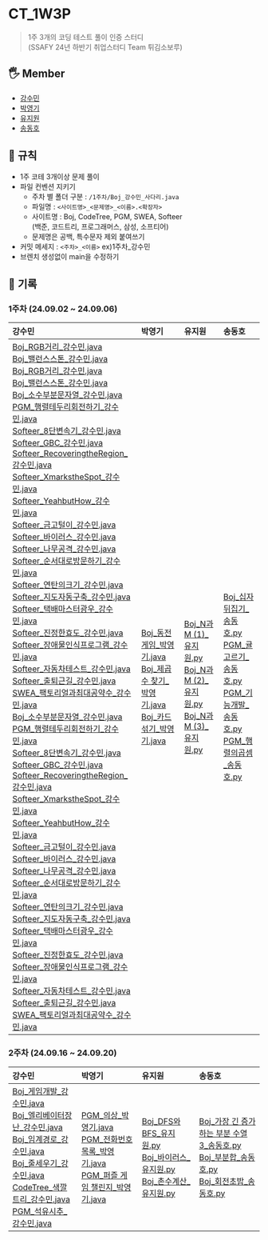 # CT_1W3P

> 1주 3개의 코딩 테스트 풀이 인증 스터디  
> (SSAFY 24년 하반기 취업스터디 Team 튀김소보루)

## 🖐 Member

- [강수민](https://github.com/Jade-Good)
- [박영기](https://github.com/park-yeong-ki)
- [유지원](https://github.com/jiwoni1)
- [송동호](https://github.com/songdongho123)

## 👀 규칙

- 1주 코테 3개이상 문제 풀이
- 파일 컨벤션 지키기
    - 주차 별 폴더 구분 : `/1주차/Boj_강수민_사다리.java`
    - 파일명 : `<사이트명>_<문제명>_<이름>.<확장자>`
    - 사이트명 : Boj, CodeTree, PGM, SWEA, Softeer  
      (백준, 코드트리, 프로그래머스, 삼성, 소프티어)
    - 문제명은 공백, 특수문자 제외 붙여쓰기
- 커밋 메세지 : `<주차>_<이름>`  ex)1주차_강수민
- 브렌치 생성없이 main을 수정하기

## 🌱 기록

### 1주차 (24.09.02 ~ 24.09.06)

| 강수민                                                                                                                                                                                                                                                                                                                                                                                                                                                                                                                                                                                                                                                                                                                                                                                                                                                                                                                                                                                                                                                                                                                                                                                                                                                                                                                                                                                                                                                                                                                                                                                                                                                                                                                                                                                                                                                                                                                                                                                                                                                                                                                                                                                                                                                                                                                                                                                                                                                                                                                                                                                                                                                                                                                                                                                                                                                                                                                                                                                                                                                                                                                                                                                                                                                                                                                                                                                                                                                                                                                                                                                                                                                                                                                                                                                                                                                                                                                                                                                                                                                                                                                                                                                                                                                                                                                                                                                                                                                                                                                                                                                                                                                                                                                                                                                                                                                                                                                                                                                                                                                                                                                                                                                                                                                                                                                                                                                                                                                                                                                                                                                                                                                                                                                                                                                                                                                                                                                                                                                                                                                                                                                                                    | 박영기                                                                                                                                                                                                                                                                                                                                                                                              | 유지원                                                                                                                                                                                                                                                                                                                                         | 송동호                                                                                                                                                                                                                                                                                                                                                                                                                                                                                                       |
|:-------------------------------------------------------------------------------------------------------------------------------------------------------------------------------------------------------------------------------------------------------------------------------------------------------------------------------------------------------------------------------------------------------------------------------------------------------------------------------------------------------------------------------------------------------------------------------------------------------------------------------------------------------------------------------------------------------------------------------------------------------------------------------------------------------------------------------------------------------------------------------------------------------------------------------------------------------------------------------------------------------------------------------------------------------------------------------------------------------------------------------------------------------------------------------------------------------------------------------------------------------------------------------------------------------------------------------------------------------------------------------------------------------------------------------------------------------------------------------------------------------------------------------------------------------------------------------------------------------------------------------------------------------------------------------------------------------------------------------------------------------------------------------------------------------------------------------------------------------------------------------------------------------------------------------------------------------------------------------------------------------------------------------------------------------------------------------------------------------------------------------------------------------------------------------------------------------------------------------------------------------------------------------------------------------------------------------------------------------------------------------------------------------------------------------------------------------------------------------------------------------------------------------------------------------------------------------------------------------------------------------------------------------------------------------------------------------------------------------------------------------------------------------------------------------------------------------------------------------------------------------------------------------------------------------------------------------------------------------------------------------------------------------------------------------------------------------------------------------------------------------------------------------------------------------------------------------------------------------------------------------------------------------------------------------------------------------------------------------------------------------------------------------------------------------------------------------------------------------------------------------------------------------------------------------------------------------------------------------------------------------------------------------------------------------------------------------------------------------------------------------------------------------------------------------------------------------------------------------------------------------------------------------------------------------------------------------------------------------------------------------------------------------------------------------------------------------------------------------------------------------------------------------------------------------------------------------------------------------------------------------------------------------------------------------------------------------------------------------------------------------------------------------------------------------------------------------------------------------------------------------------------------------------------------------------------------------------------------------------------------------------------------------------------------------------------------------------------------------------------------------------------------------------------------------------------------------------------------------------------------------------------------------------------------------------------------------------------------------------------------------------------------------------------------------------------------------------------------------------------------------------------------------------------------------------------------------------------------------------------------------------------------------------------------------------------------------------------------------------------------------------------------------------------------------------------------------------------------------------------------------------------------------------------------------------------------------------------------------------------------------------------------------------------------------------------------------------------------------------------------------------------------------------------------------------------------------------------------------------------------------------------------------------------------------------------------------------------------------------------------------------------------------------------------------------------------------------------------------------------------------------------------------|:-------------------------------------------------------------------------------------------------------------------------------------------------------------------------------------------------------------------------------------------------------------------------------------------------------------------------------------------------------------------------------------------------|:--------------------------------------------------------------------------------------------------------------------------------------------------------------------------------------------------------------------------------------------------------------------------------------------------------------------------------------------|:----------------------------------------------------------------------------------------------------------------------------------------------------------------------------------------------------------------------------------------------------------------------------------------------------------------------------------------------------------------------------------------------------------------------------------------------------------------------------------------------------------|
| [Boj_RGB거리_강수민.java](1%EC%A3%BC%EC%B0%A8%2FBoj_RGB%EA%B1%B0%EB%A6%AC_%EA%B0%95%EC%88%98%EB%AF%BC.java) </br> [Boj_밸런스스톤_강수민.java](1%EC%A3%BC%EC%B0%A8%2FBoj_%EB%B0%B8%EB%9F%B0%EC%8A%A4%EC%8A%A4%ED%86%A4_%EA%B0%95%EC%88%98%EB%AF%BC.java) </br> [Boj_RGB거리_강수민.java](1%EC%A3%BC%EC%B0%A8%2FBoj_RGB%EA%B1%B0%EB%A6%AC_%EA%B0%95%EC%88%98%EB%AF%BC.java) </br> [Boj_밸런스스톤_강수민.java](1%EC%A3%BC%EC%B0%A8%2FBoj_%EB%B0%B8%EB%9F%B0%EC%8A%A4%EC%8A%A4%ED%86%A4_%EA%B0%95%EC%88%98%EB%AF%BC.java) </br> [Boj_소수부분문자열_강수민.java](1%EC%A3%BC%EC%B0%A8%2FBoj_%EC%86%8C%EC%88%98%EB%B6%80%EB%B6%84%EB%AC%B8%EC%9E%90%EC%97%B4_%EA%B0%95%EC%88%98%EB%AF%BC.java) </br> [PGM_행렬테두리회전하기_강수민.java](1%EC%A3%BC%EC%B0%A8%2FPGM_%ED%96%89%EB%A0%AC%ED%85%8C%EB%91%90%EB%A6%AC%ED%9A%8C%EC%A0%84%ED%95%98%EA%B8%B0_%EA%B0%95%EC%88%98%EB%AF%BC.java) </br> [Softeer_8단변속기_강수민.java](1%EC%A3%BC%EC%B0%A8%2FSofteer_8%EB%8B%A8%EB%B3%80%EC%86%8D%EA%B8%B0_%EA%B0%95%EC%88%98%EB%AF%BC.java) </br> [Softeer_GBC_강수민.java](1%EC%A3%BC%EC%B0%A8%2FSofteer_GBC_%EA%B0%95%EC%88%98%EB%AF%BC.java) </br> [Softeer_RecoveringtheRegion_강수민.java](1%EC%A3%BC%EC%B0%A8%2FSofteer_RecoveringtheRegion_%EA%B0%95%EC%88%98%EB%AF%BC.java) </br> [Softeer_XmarkstheSpot_강수민.java](1%EC%A3%BC%EC%B0%A8%2FSofteer_XmarkstheSpot_%EA%B0%95%EC%88%98%EB%AF%BC.java) </br> [Softeer_YeahbutHow_강수민.java](1%EC%A3%BC%EC%B0%A8%2FSofteer_YeahbutHow_%EA%B0%95%EC%88%98%EB%AF%BC.java) </br> [Softeer_금고털이_강수민.java](1%EC%A3%BC%EC%B0%A8%2FSofteer_%EA%B8%88%EA%B3%A0%ED%84%B8%EC%9D%B4_%EA%B0%95%EC%88%98%EB%AF%BC.java) </br> [Softeer_바이러스_강수민.java](1%EC%A3%BC%EC%B0%A8%2FSofteer_%EB%B0%94%EC%9D%B4%EB%9F%AC%EC%8A%A4_%EA%B0%95%EC%88%98%EB%AF%BC.java) </br> [Softeer_나무공격_강수민.java](1%EC%A3%BC%EC%B0%A8%2FSofteer_%EB%82%98%EB%AC%B4%EA%B3%B5%EA%B2%A9_%EA%B0%95%EC%88%98%EB%AF%BC.java) </br> [Softeer_순서대로방문하기_강수민.java](1%EC%A3%BC%EC%B0%A8%2FSofteer_%EC%88%9C%EC%84%9C%EB%8C%80%EB%A1%9C%EB%B0%A9%EB%AC%B8%ED%95%98%EA%B8%B0_%EA%B0%95%EC%88%98%EB%AF%BC.java) </br> [Softeer_연탄의크기_강수민.java](1%EC%A3%BC%EC%B0%A8%2FSofteer_%EC%97%B0%ED%83%84%EC%9D%98%ED%81%AC%EA%B8%B0_%EA%B0%95%EC%88%98%EB%AF%BC.java) </br> [Softeer_지도자동구축_강수민.java](1%EC%A3%BC%EC%B0%A8%2FSofteer_%EC%A7%80%EB%8F%84%EC%9E%90%EB%8F%99%EA%B5%AC%EC%B6%95_%EA%B0%95%EC%88%98%EB%AF%BC.java) </br> [Softeer_택배마스터광우_강수민.java](1%EC%A3%BC%EC%B0%A8%2FSofteer_%ED%83%9D%EB%B0%B0%EB%A7%88%EC%8A%A4%ED%84%B0%EA%B4%91%EC%9A%B0_%EA%B0%95%EC%88%98%EB%AF%BC.java) </br> [Softeer_진정한효도_강수민.java](1%EC%A3%BC%EC%B0%A8%2FSofteer_%EC%A7%84%EC%A0%95%ED%95%9C%ED%9A%A8%EB%8F%84_%EA%B0%95%EC%88%98%EB%AF%BC.java) </br> [Softeer_장애물인식프로그램_강수민.java](1%EC%A3%BC%EC%B0%A8%2FSofteer_%EC%9E%A5%EC%95%A0%EB%AC%BC%EC%9D%B8%EC%8B%9D%ED%94%84%EB%A1%9C%EA%B7%B8%EB%9E%A8_%EA%B0%95%EC%88%98%EB%AF%BC.java) </br> [Softeer_자동차테스트_강수민.java](1%EC%A3%BC%EC%B0%A8%2FSofteer_%EC%9E%90%EB%8F%99%EC%B0%A8%ED%85%8C%EC%8A%A4%ED%8A%B8_%EA%B0%95%EC%88%98%EB%AF%BC.java) </br> [Softeer_출퇴근길_강수민.java](1%EC%A3%BC%EC%B0%A8%2FSofteer_%EC%B6%9C%ED%87%B4%EA%B7%BC%EA%B8%B8_%EA%B0%95%EC%88%98%EB%AF%BC.java) </br> [SWEA_팩토리얼과최대공약수_강수민.java](1%EC%A3%BC%EC%B0%A8%2FSWEA_%ED%8C%A9%ED%86%A0%EB%A6%AC%EC%96%BC%EA%B3%BC%EC%B5%9C%EB%8C%80%EA%B3%B5%EC%95%BD%EC%88%98_%EA%B0%95%EC%88%98%EB%AF%BC.java) </br> [Boj_소수부분문자열_강수민.java](1%EC%A3%BC%EC%B0%A8%2FBoj_%EC%86%8C%EC%88%98%EB%B6%80%EB%B6%84%EB%AC%B8%EC%9E%90%EC%97%B4_%EA%B0%95%EC%88%98%EB%AF%BC.java) </br> [PGM_행렬테두리회전하기_강수민.java](1%EC%A3%BC%EC%B0%A8%2FPGM_%ED%96%89%EB%A0%AC%ED%85%8C%EB%91%90%EB%A6%AC%ED%9A%8C%EC%A0%84%ED%95%98%EA%B8%B0_%EA%B0%95%EC%88%98%EB%AF%BC.java) </br> [Softeer_8단변속기_강수민.java](1%EC%A3%BC%EC%B0%A8%2FSofteer_8%EB%8B%A8%EB%B3%80%EC%86%8D%EA%B8%B0_%EA%B0%95%EC%88%98%EB%AF%BC.java) </br> [Softeer_GBC_강수민.java](1%EC%A3%BC%EC%B0%A8%2FSofteer_GBC_%EA%B0%95%EC%88%98%EB%AF%BC.java) </br> [Softeer_RecoveringtheRegion_강수민.java](1%EC%A3%BC%EC%B0%A8%2FSofteer_RecoveringtheRegion_%EA%B0%95%EC%88%98%EB%AF%BC.java) </br> [Softeer_XmarkstheSpot_강수민.java](1%EC%A3%BC%EC%B0%A8%2FSofteer_XmarkstheSpot_%EA%B0%95%EC%88%98%EB%AF%BC.java) </br> [Softeer_YeahbutHow_강수민.java](1%EC%A3%BC%EC%B0%A8%2FSofteer_YeahbutHow_%EA%B0%95%EC%88%98%EB%AF%BC.java) </br> [Softeer_금고털이_강수민.java](1%EC%A3%BC%EC%B0%A8%2FSofteer_%EA%B8%88%EA%B3%A0%ED%84%B8%EC%9D%B4_%EA%B0%95%EC%88%98%EB%AF%BC.java) </br> [Softeer_바이러스_강수민.java](1%EC%A3%BC%EC%B0%A8%2FSofteer_%EB%B0%94%EC%9D%B4%EB%9F%AC%EC%8A%A4_%EA%B0%95%EC%88%98%EB%AF%BC.java) </br> [Softeer_나무공격_강수민.java](1%EC%A3%BC%EC%B0%A8%2FSofteer_%EB%82%98%EB%AC%B4%EA%B3%B5%EA%B2%A9_%EA%B0%95%EC%88%98%EB%AF%BC.java) </br> [Softeer_순서대로방문하기_강수민.java](1%EC%A3%BC%EC%B0%A8%2FSofteer_%EC%88%9C%EC%84%9C%EB%8C%80%EB%A1%9C%EB%B0%A9%EB%AC%B8%ED%95%98%EA%B8%B0_%EA%B0%95%EC%88%98%EB%AF%BC.java) </br> [Softeer_연탄의크기_강수민.java](1%EC%A3%BC%EC%B0%A8%2FSofteer_%EC%97%B0%ED%83%84%EC%9D%98%ED%81%AC%EA%B8%B0_%EA%B0%95%EC%88%98%EB%AF%BC.java) </br> [Softeer_지도자동구축_강수민.java](1%EC%A3%BC%EC%B0%A8%2FSofteer_%EC%A7%80%EB%8F%84%EC%9E%90%EB%8F%99%EA%B5%AC%EC%B6%95_%EA%B0%95%EC%88%98%EB%AF%BC.java) </br> [Softeer_택배마스터광우_강수민.java](1%EC%A3%BC%EC%B0%A8%2FSofteer_%ED%83%9D%EB%B0%B0%EB%A7%88%EC%8A%A4%ED%84%B0%EA%B4%91%EC%9A%B0_%EA%B0%95%EC%88%98%EB%AF%BC.java) </br> [Softeer_진정한효도_강수민.java](1%EC%A3%BC%EC%B0%A8%2FSofteer_%EC%A7%84%EC%A0%95%ED%95%9C%ED%9A%A8%EB%8F%84_%EA%B0%95%EC%88%98%EB%AF%BC.java) </br> [Softeer_장애물인식프로그램_강수민.java](1%EC%A3%BC%EC%B0%A8%2FSofteer_%EC%9E%A5%EC%95%A0%EB%AC%BC%EC%9D%B8%EC%8B%9D%ED%94%84%EB%A1%9C%EA%B7%B8%EB%9E%A8_%EA%B0%95%EC%88%98%EB%AF%BC.java) </br> [Softeer_자동차테스트_강수민.java](1%EC%A3%BC%EC%B0%A8%2FSofteer_%EC%9E%90%EB%8F%99%EC%B0%A8%ED%85%8C%EC%8A%A4%ED%8A%B8_%EA%B0%95%EC%88%98%EB%AF%BC.java) </br> [Softeer_출퇴근길_강수민.java](1%EC%A3%BC%EC%B0%A8%2FSofteer_%EC%B6%9C%ED%87%B4%EA%B7%BC%EA%B8%B8_%EA%B0%95%EC%88%98%EB%AF%BC.java) </br> [SWEA_팩토리얼과최대공약수_강수민.java](1%EC%A3%BC%EC%B0%A8%2FSWEA_%ED%8C%A9%ED%86%A0%EB%A6%AC%EC%96%BC%EA%B3%BC%EC%B5%9C%EB%8C%80%EA%B3%B5%EC%95%BD%EC%88%98_%EA%B0%95%EC%88%98%EB%AF%BC.java) | [Boj_동전 게임_박영기.java](1%EC%A3%BC%EC%B0%A8%2FBoj_%EB%8F%99%EC%A0%84%20%EA%B2%8C%EC%9E%84_%EB%B0%95%EC%98%81%EA%B8%B0.java) </br> [Boj_제곱수 찾기_박영기.java](1%EC%A3%BC%EC%B0%A8%2FBoj_%EC%A0%9C%EA%B3%B1%EC%88%98%20%EC%B0%BE%EA%B8%B0_%EB%B0%95%EC%98%81%EA%B8%B0.java) </br> [Boj_카드 섞기_박영기.java](1%EC%A3%BC%EC%B0%A8%2FBoj_%EC%B9%B4%EB%93%9C%20%EC%84%9E%EA%B8%B0_%EB%B0%95%EC%98%81%EA%B8%B0.java) | [Boj_N과 M (1)_유지원.py](1%EC%A3%BC%EC%B0%A8%2FBoj_N%EA%B3%BC%20M%20%281%29_%EC%9C%A0%EC%A7%80%EC%9B%90.py) </br> [Boj_N과 M (2)_유지원.py](1%EC%A3%BC%EC%B0%A8%2FBoj_N%EA%B3%BC%20M%20%282%29_%EC%9C%A0%EC%A7%80%EC%9B%90.py) </br> [Boj_N과 M (3)_유지원.py](1%EC%A3%BC%EC%B0%A8%2FBoj_N%EA%B3%BC%20M%20%283%29_%EC%9C%A0%EC%A7%80%EC%9B%90.py)| [Boj_십자뒤집기_송동호.py](1%EC%A3%BC%EC%B0%A8%2FBoj_%EC%8B%AD%EC%9E%90%EB%92%A4%EC%A7%91%EA%B8%B0_%EC%86%A1%EB%8F%99%ED%98%B8.py) </br> [PGM_귤고르기_송동호.py](1%EC%A3%BC%EC%B0%A8%2FPGM_%EA%B7%A4%EA%B3%A0%EB%A5%B4%EA%B8%B0_%EC%86%A1%EB%8F%99%ED%98%B8.py) </br> [PGM_기능개발_송동호.py](1%EC%A3%BC%EC%B0%A8%2FPGM_%EA%B8%B0%EB%8A%A5%EA%B0%9C%EB%B0%9C_%EC%86%A1%EB%8F%99%ED%98%B8.py) </br> [PGM_행렬의곱셈_송동호.py](1%EC%A3%BC%EC%B0%A8%2FPGM_%ED%96%89%EB%A0%AC%EC%9D%98%EA%B3%B1%EC%85%88_%EC%86%A1%EB%8F%99%ED%98%B8.py) | 

### 2주차 (24.09.16 ~ 24.09.20)

| 강수민                                                                                                                                                                                                                                                                                                                                                                                                                                                                                                                                                                                                                      | 박영기                                                                                                                                                                                                                                                                                                                        | 유지원                                                                                                                                                                                                                                                                      | 송동호                                                                                                                                                                                                                                                                                                                                           |
|:-------------------------------------------------------------------------------------------------------------------------------------------------------------------------------------------------------------------------------------------------------------------------------------------------------------------------------------------------------------------------------------------------------------------------------------------------------------------------------------------------------------------------------------------------------------------------------------------------------------------------|:---------------------------------------------------------------------------------------------------------------------------------------------------------------------------------------------------------------------------------------------------------------------------------------------------------------------------|:-------------------------------------------------------------------------------------------------------------------------------------------------------------------------------------------------------------------------------------------------------------------------|:----------------------------------------------------------------------------------------------------------------------------------------------------------------------------------------------------------------------------------------------------------------------------------------------------------------------------------------------|
| [Boj_게임개발_강수민.java](2%C1%D6%C2%F7%2FBoj_%B0%D4%C0%D3%B0%B3%B9%DF_%B0%AD%BC%F6%B9%CE.java) </br> [Boj_엘리베이터장난_강수민.java](2%C1%D6%C2%F7%2FBoj_%BF%A4%B8%AE%BA%A3%C0%CC%C5%CD%C0%E5%B3%AD_%B0%AD%BC%F6%B9%CE.java) </br> [Boj_임계경로_강수민.java](2%C1%D6%C2%F7%2FBoj_%C0%D3%B0%E8%B0%E6%B7%CE_%B0%AD%BC%F6%B9%CE.java) </br> [Boj_줄세우기_강수민.java](2%C1%D6%C2%F7%2FBoj_%C1%D9%BC%BC%BF%EC%B1%E2_%B0%AD%BC%F6%B9%CE.java) </br> [CodeTree_색깔트리_강수민.java](2%C1%D6%C2%F7%2FCodeTree_%BB%F6%B1%F2%C6%AE%B8%AE_%B0%AD%BC%F6%B9%CE.java) </br> [PGM_석유시추_강수민.java](2%C1%D6%C2%F7%2FPGM_%BC%AE%C0%AF%BD%C3%C3%DF_%B0%AD%BC%F6%B9%CE.java) | [PGM_의상_박영기.java](2%C1%D6%C2%F7%2FPGM_%C0%C7%BB%F3_%B9%DA%BF%B5%B1%E2.java) </br> [PGM_전화번호 목록_박영기.java](2%C1%D6%C2%F7%2FPGM_%C0%FC%C8%AD%B9%F8%C8%A3%20%B8%F1%B7%CF_%B9%DA%BF%B5%B1%E2.java) </br> [PGM_퍼즐 게임 챌린지_박영기.java](2%C1%D6%C2%F7%2FPGM_%C6%DB%C1%F1%20%B0%D4%C0%D3%20%C3%A7%B8%B0%C1%F6_%B9%DA%BF%B5%B1%E2.java) | [Boj_DFS와 BFS_유지원.py](2%C1%D6%C2%F7%2FBoj_DFS%BF%CD%20BFS_%C0%AF%C1%F6%BF%F8.py) </br> [Boj_바이러스_유지원.py](2%C1%D6%C2%F7%2FBoj_%B9%D9%C0%CC%B7%AF%BD%BA_%C0%AF%C1%F6%BF%F8.py) </br> [Boj_촌수계산_유지원.py](2%C1%D6%C2%F7%2FBoj_%C3%CC%BC%F6%B0%E8%BB%EA_%C0%AF%C1%F6%BF%F8.py) | [Boj_가장 긴 증가하는 부분 수열 3_송동호.py](2%C1%D6%C2%F7%2FBoj_%B0%A1%C0%E5%20%B1%E4%20%C1%F5%B0%A1%C7%CF%B4%C2%20%BA%CE%BA%D0%20%BC%F6%BF%AD%203_%BC%DB%B5%BF%C8%A3.py) </br> [Boj_부분합_송동호.py](2%C1%D6%C2%F7%2FBoj_%BA%CE%BA%D0%C7%D5_%BC%DB%B5%BF%C8%A3.py) </br> [Boj_회전초밥_송동호.py](2%C1%D6%C2%F7%2FBoj_%C8%B8%C0%FC%C3%CA%B9%E4_%BC%DB%B5%BF%C8%A3.py) | 
